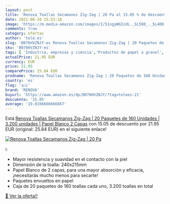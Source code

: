 ```yaml
---
layout: post
title: 'Renova Toallas Secamanos Zig-Zag | 20 Pa al 15.05 % de descuento'
date: 2021-06-16 15:53:18
image: 'https://m.media-amazon.com/images/I/51ngyWGIzdL._SL500_._SL400_.jpg'
comments: true
category: ofertas
author: 'tole.es'
slug: 'B076HVZNJY-es Renova Toallas Secamanos Zig-Zag | 20 Paquetes de 160...'
sku: 'B076HVZNJY-es'
tags: [ 'Industria, empresas y ciencia','Productos de papel a granel','Suministros de limpieza y saneamiento','Toallas de papel para manos comerciales','renova', ]
actualPrice: 21.95 EUR
currency: EUR
price: 21.95
comparePrice: 25.84 EUR
prodname: 'Renova Toallas Secamanos Zig-Zag | 20 Paquetes de 160 Unidades | 3.200 unidades | Papel Blanco 2 Capas'
country: 'es'
flag: '🇪🇸'
brand: 'RENOVA'
buyurl: 'https://www.amazon.es/dp/B076HVZNJY/?tag=tolees-21'
descuento: '15.05'
average: '19.8166666666667'
---
```


Está [Renova Toallas Secamanos Zig-Zag | 20 Paquetes de 160 Unidades | 3.200 unidades | Papel Blanco 2 Capas](https://www.amazon.es/dp/B076HVZNJY/?tag=tolees-21) con 15.05 de descuento por 21.95 EUR (original: 25.84 EUR) en el siguiente enlace!

[![Renova Toallas Secamanos Zig-Zag | 20 Pa](https://m.media-amazon.com/images/I/51ngyWGIzdL._SL500_._SL400_.jpg)](https://www.amazon.es/dp/B076HVZNJY/?tag=tolees-21)

ℹ️:

- Mayor resistencia y suavidad en el contacto con la piel
- Dimensión de la toalla: 240x215mm
- Papel Blanco de 2 capas, para una mayor absorción y eficacia, ¡necesitarás mucho menos para secarte!
- Paquetes envueltos en papel
- Caja de 20 paquetes de 160 toallas cada uno, 3.200 toallas en total

[🛒 Ver la oferta!!](https://www.amazon.es/dp/B076HVZNJY/?tag=tolees-21)
